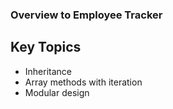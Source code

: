 ### Overview to Employee Tracker

## Key Topics

- Inheritance
- Array methods with iteration
- Modular design